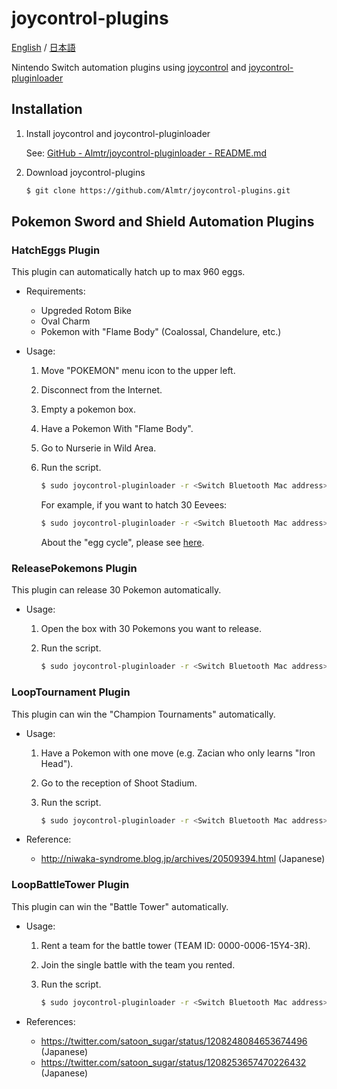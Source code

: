 # joycontrol-plugins

[English](./README.md) / [日本語](./README_ja.md)

Nintendo Switch automation plugins using [joycontrol](https://github.com/mart1nro/joycontrol) and [joycontrol-pluginloader](https://github.com/Almtr/joycontrol-pluginloader)

## Installation

1. Install joycontrol and joycontrol-pluginloader

    See: [GitHub - Almtr/joycontrol-pluginloader - README.md](https://github.com/Almtr/joycontrol-pluginloader/blob/master/README.md)

1. Download joycontrol-plugins

    ```sh
    $ git clone https://github.com/Almtr/joycontrol-plugins.git
    ```

## Pokemon Sword and Shield Automation Plugins

### HatchEggs Plugin

This plugin can automatically hatch up to max 960 eggs.

- Requirements:
    - Upgreded Rotom Bike
    - Oval Charm
    - Pokemon with "Flame Body" (Coalossal, Chandelure, etc.)

- Usage:
    1. Move "POKEMON" menu icon to the upper left.
    1. Disconnect from the Internet.
    1. Empty a pokemon box.
    1. Have a Pokemon With "Flame Body".
    1. Go to Nurserie in Wild Area.
    1. Run the script.

        ```sh
        $ sudo joycontrol-pluginloader -r <Switch Bluetooth Mac address> plugins/pokemon-swsh/HatchEggs.py --plugin-options <egg cycle> <Number of Pokemon you want to hatch>
        ```

        For example, if you want to hatch 30 Eevees:

        ```sh
        $ sudo joycontrol-pluginloader -r <Switch Bluetooth Mac address> plugins/pokemon-swsh/HatchEggs.py --plugin-options 35 30 
        ```

        About the "egg cycle", please see [here](https://bulbapedia.bulbagarden.net/wiki/List_of_Pok%C3%A9mon_by_base_Egg_cycles).


### ReleasePokemons Plugin

This plugin can release 30 Pokemon automatically.

- Usage:
    1. Open the box with 30 Pokemons you want to release.
    1. Run the script.

        ```sh
        $ sudo joycontrol-pluginloader -r <Switch Bluetooth Mac address> plugins/pokemon-swsh/ReleasePokemons.py
        ```

### LoopTournament Plugin

This plugin can win the "Champion Tournaments" automatically.

- Usage:

    1. Have a Pokemon with one move (e.g. Zacian who only learns "Iron Head").
    1. Go to the reception of Shoot Stadium.
    1. Run the script.

        ```sh
        $ sudo joycontrol-pluginloader -r <Switch Bluetooth Mac address> plugins/pokemon-swsh/LoopTournament.py
        ```

- Reference:
    - http://niwaka-syndrome.blog.jp/archives/20509394.html (Japanese)

### LoopBattleTower Plugin

This plugin can win the "Battle Tower" automatically.

- Usage:
    1. Rent a team for the battle tower (TEAM ID: 0000-0006-15Y4-3R).
    1. Join the single battle with the team you rented.
    1. Run the script.

        ```sh
        $ sudo joycontrol-pluginloader -r <Switch Bluetooth Mac address> plugins/pokemon-swsh/LoopBattleTower.py
        ```

- References:
    - https://twitter.com/satoon_sugar/status/1208248084653674496 (Japanese)
    - https://twitter.com/satoon_sugar/status/1208253657470226432 (Japanese)